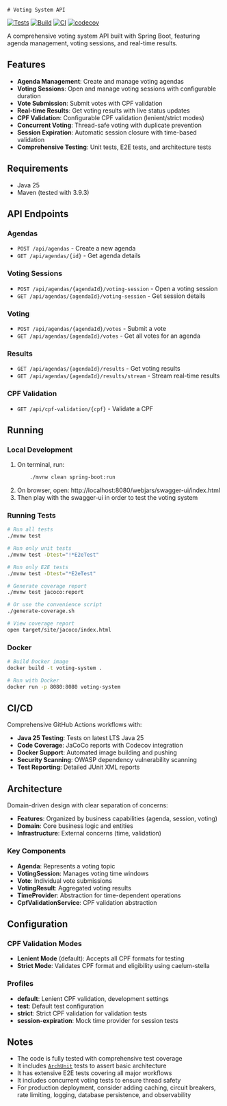     # Voting System API

[![Tests](https://github.com/rodolfo/desafio-votacao/actions/workflows/tests.yml/badge.svg)](https://github.com/rodolfo/desafio-votacao/actions/workflows/tests.yml)
[![Build](https://github.com/rodolfo/desafio-votacao/actions/workflows/build.yml/badge.svg)](https://github.com/rodolfo/desafio-votacao/actions/workflows/build.yml)
[![CI](https://github.com/rodolfo/desafio-votacao/actions/workflows/ci.yml/badge.svg)](https://github.com/rodolfo/desafio-votacao/actions/workflows/ci.yml)
[![codecov](https://codecov.io/gh/rodolfo/desafio-votacao/branch/main/graph/badge.svg)](https://codecov.io/gh/rodolfo/desafio-votacao)

A comprehensive voting system API built with Spring Boot, featuring agenda management, voting sessions, and real-time results.

## Features

- **Agenda Management**: Create and manage voting agendas
- **Voting Sessions**: Open and manage voting sessions with configurable duration
- **Vote Submission**: Submit votes with CPF validation
- **Real-time Results**: Get voting results with live status updates
- **CPF Validation**: Configurable CPF validation (lenient/strict modes)
- **Concurrent Voting**: Thread-safe voting with duplicate prevention
- **Session Expiration**: Automatic session closure with time-based validation
- **Comprehensive Testing**: Unit tests, E2E tests, and architecture tests

## Requirements

* Java 25
* Maven (tested with 3.9.3)

## API Endpoints

### Agendas
- `POST /api/agendas` - Create a new agenda
- `GET /api/agendas/{id}` - Get agenda details

### Voting Sessions
- `POST /api/agendas/{agendaId}/voting-session` - Open a voting session
- `GET /api/agendas/{agendaId}/voting-session` - Get session details

### Voting
- `POST /api/agendas/{agendaId}/votes` - Submit a vote
- `GET /api/agendas/{agendaId}/votes` - Get all votes for an agenda

### Results
- `GET /api/agendas/{agendaId}/results` - Get voting results
- `GET /api/agendas/{agendaId}/results/stream` - Stream real-time results

### CPF Validation
- `GET /api/cpf-validation/{cpf}` - Validate a CPF

## Running

### Local Development

1. On terminal, run:
    ```bash
        ./mvnw clean spring-boot:run
    ``` 
2. On browser, open: http://localhost:8080/webjars/swagger-ui/index.html
3. Then play with the swagger-ui in order to test the voting system

### Running Tests

```bash
# Run all tests
./mvnw test

# Run only unit tests
./mvnw test -Dtest="!*E2eTest"

# Run only E2E tests
./mvnw test -Dtest="*E2eTest"

# Generate coverage report
./mvnw test jacoco:report

# Or use the convenience script
./generate-coverage.sh

# View coverage report
open target/site/jacoco/index.html
```

### Docker

```bash
# Build Docker image
docker build -t voting-system .

# Run with Docker
docker run -p 8080:8080 voting-system
```

## CI/CD

Comprehensive GitHub Actions workflows with:
- **Java 25 Testing**: Tests on latest LTS Java 25
- **Code Coverage**: JaCoCo reports with Codecov integration
- **Docker Support**: Automated image building and pushing
- **Security Scanning**: OWASP dependency vulnerability scanning
- **Test Reporting**: Detailed JUnit XML reports

## Architecture

Domain-driven design with clear separation of concerns:
- **Features**: Organized by business capabilities (agenda, session, voting)
- **Domain**: Core business logic and entities
- **Infrastructure**: External concerns (time, validation)

### Key Components
- **Agenda**: Represents a voting topic
- **VotingSession**: Manages voting time windows
- **Vote**: Individual vote submissions
- **VotingResult**: Aggregated voting results
- **TimeProvider**: Abstraction for time-dependent operations
- **CpfValidationService**: CPF validation abstraction

## Configuration

### CPF Validation Modes
- **Lenient Mode** (default): Accepts all CPF formats for testing
- **Strict Mode**: Validates CPF format and eligibility using caelum-stella

### Profiles
- **default**: Lenient CPF validation, development settings
- **test**: Default test configuration
- **strict**: Strict CPF validation for validation tests
- **session-expiration**: Mock time provider for session tests

## Notes

* The code is fully tested with comprehensive test coverage
* It includes [`ArchUnit`](https://www.archunit.org/use-cases) tests to assert basic architecture
* It has extensive E2E tests covering all major workflows
* It includes concurrent voting tests to ensure thread safety
* For production deployment, consider adding caching, circuit breakers, rate limiting, logging, database persistence, and observability